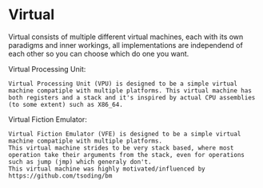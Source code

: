# Virtual
Virtual consists of multiple different virtual machines, each with its own paradigms and inner workings, all implementations are independend of each other so you can choose which do one you want.

Virtual Processing Unit:

    Virtual Processing Unit (VPU) is designed to be a simple virtual machine compatiple with multiple platforms. This virtual machine has both registers and a stack and it's inspired by actual CPU assemblies (to some extent) such as X86_64.

Virtual Fiction Emulator:

    Virtual Fiction Emulator (VFE) is designed to be a simple virtual machine compatiple with multiple platforms.
    This virtual machine strides to be very stack based, where most operation take their arguments from the stack, even for operations such as jump (jmp) which generaly don't.
    This virtual machine was highly motivated/influenced by https://github.com/tsoding/bm